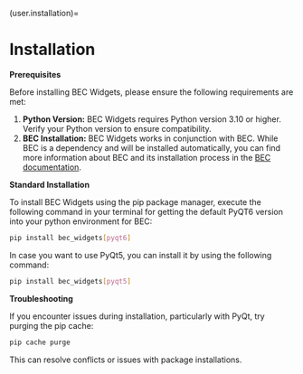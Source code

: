 (user.installation)=
# Installation
**Prerequisites**

Before installing BEC Widgets, please ensure the following requirements are met:

1. **Python Version:** BEC Widgets requires Python version 3.10 or higher. Verify your Python version to ensure compatibility.
2. **BEC Installation:** BEC Widgets works in conjunction with BEC. While BEC is a dependency and will be installed automatically, you can find more information about BEC and its installation process in the [BEC documentation](https://beamline-experiment-control.readthedocs.io/en/latest/).

**Standard Installation**

To install BEC Widgets using the pip package manager, execute the following command in your terminal for getting the default PyQT6 version into your python environment for BEC:


```bash
pip install bec_widgets[pyqt6]
```

In case you want to use PyQt5, you can install it by using the following command:

```bash
pip install bec_widgets[pyqt5]
```

**Troubleshooting**

If you encounter issues during installation, particularly with PyQt, try purging the pip cache:

```bash
pip cache purge
```

This can resolve conflicts or issues with package installations.
